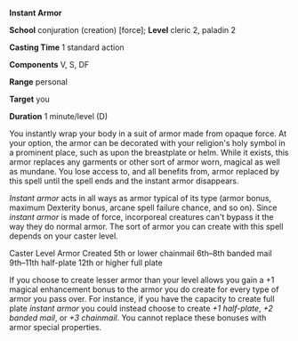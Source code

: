  **Instant Armor**

**School** conjuration (creation) [force]; **Level** cleric 2, paladin 2

**Casting Time** 1 standard action

**Components** V, S, DF

**Range** personal

**Target** you

**Duration** 1 minute/level (D)

You instantly wrap your body in a suit of armor made from opaque force. At your option, the armor can be decorated with your religion's holy symbol in a prominent place, such as upon the breastplate or helm. While it exists, this armor replaces any garments or other sort of armor worn, magical as well as mundane. You lose access to, and all benefits from, armor replaced by this spell until the spell ends and the instant armor disappears.

_Instant armor_ acts in all ways as armor typical of its type (armor bonus, maximum Dexterity bonus, arcane spell failure chance, and so on). Since _instant armor_ is made of force, incorporeal creatures can't bypass it the way they do normal armor. The sort of armor you can create with this spell depends on your caster level.

<thead><tr>
<th>Caster Level</th>
<th>Armor Created</th>
</tr></thead><tbody>
<tr class="odd">
<td>5th or lower</td>
<td>chainmail</td>
</tr>
<tr class="even">
<td>6th–8th</td>
<td>banded mail </td>
</tr>
<tr class="odd">
<td>9th–11th</td>
<td>half-plate </td>
</tr>
<tr class="even">
<td>12th or higher</td>
<td>full plate</td>
</tr>
</tbody>

If you choose to create lesser armor than your level allows you gain a +1 magical enhancement bonus to the armor you do create for every type of armor you pass over. For instance, if you have the capacity to create full plate _instant armor_ you could instead choose to create _+1 half-plate_, _+2 banded mail_, or _+3 chainmail_. You cannot replace these bonuses with armor special properties.

